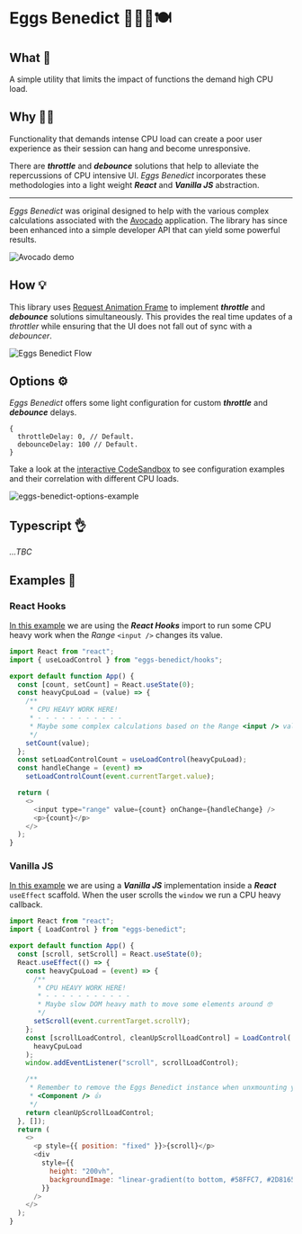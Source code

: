 # Eggs Benedict 🥚🥓🍞🍽

## What 👋

A simple utility that limits the impact of functions the demand high CPU load.

## Why 🤷‍♀️

Functionality that demands intense CPU load can create a poor user experience as their session can hang and become unresponsive.

There are _**throttle**_ and _**debounce**_ solutions that help to alleviate the repercussions of CPU intensive UI. _Eggs Benedict_ incorporates these methodologies into a light weight _**React**_ and _**Vanilla JS**_ abstraction.

---

_Eggs Benedict_ was original designed to help with the various complex calculations associated with the [Avocado](https://github.com/devonChurch/avocado) application. The library has since been enhanced into a simple developer API that can yield some powerful results.

![Avocado demo](https://user-images.githubusercontent.com/15273233/70855526-15556d00-1f31-11ea-839c-3c4a284a59ca.gif)

## How 💡

This library uses [Request Animation Frame](https://developer.mozilla.org/en-US/docs/Web/API/window/requestAnimationFrame) to implement _**throttle**_ and _**debounce**_ solutions simultaneously. This provides the real time updates of a _throttler_ while ensuring that the UI does not fall out of sync with a _debouncer_.

![Eggs Benedict Flow](https://user-images.githubusercontent.com/15273233/78968151-05a10a80-7b58-11ea-997d-83581fe360ec.png)

## Options ⚙️

_Eggs Benedict_ offers some light configuration for custom _**throttle**_ and _**debounce**_ delays.

```
{
  throttleDelay: 0, // Default.
  debounceDelay: 100 // Default.
}
```

Take a look at the [interactive CodeSandbox](https://codesandbox.io/s/eager-torvalds-th3lz) to see configuration examples and their correlation with different CPU loads.

![eggs-benedict-options-example](https://user-images.githubusercontent.com/15273233/78968127-033eb080-7b58-11ea-9686-f6d9ed53b344.gif)

## Typescript 👌

_...TBC_

## Examples 📝

### React Hooks

[In this example](https://codesandbox.io/s/determined-khayyam-ku303) we are using the _**React Hooks**_ import to run some CPU heavy work when the _Range_ `<input />` changes its value.

```javascript
import React from "react";
import { useLoadControl } from "eggs-benedict/hooks";

export default function App() {
  const [count, setCount] = React.useState(0);
  const heavyCpuLoad = (value) => {
    /**
     * CPU HEAVY WORK HERE!
     * - - - - - - - - - - -
     * Maybe some complex calculations based on the Range <input /> value 🤓
     */
    setCount(value);
  };
  const setLoadControlCount = useLoadControl(heavyCpuLoad);
  const handleChange = (event) =>
    setLoadControlCount(event.currentTarget.value);

  return (
    <>
      <input type="range" value={count} onChange={handleChange} />
      <p>{count}</p>
    </>
  );
}
```

### Vanilla JS

[In this example](https://codesandbox.io/s/hidden-fast-bsvpe) we are using a _**Vanilla JS**_ implementation inside a _**React**_ `useEffect` scaffold. When the user scrolls the `window` we run a CPU heavy callback.

```javascript
import React from "react";
import { LoadControl } from "eggs-benedict";

export default function App() {
  const [scroll, setScroll] = React.useState(0);
  React.useEffect(() => {
    const heavyCpuLoad = (event) => {
      /**
       * CPU HEAVY WORK HERE!
       * - - - - - - - - - - -
       * Maybe slow DOM heavy math to move some elements around 🤓
       */
      setScroll(event.currentTarget.scrollY);
    };
    const [scrollLoadControl, cleanUpScrollLoadControl] = LoadControl(
      heavyCpuLoad
    );
    window.addEventListener("scroll", scrollLoadControl);

    /**
     * Remember to remove the Eggs Benedict instance when unxmounting your
     * <Component /> 👍
     */
    return cleanUpScrollLoadControl;
  }, []);
  return (
    <>
      <p style={{ position: "fixed" }}>{scroll}</p>
      <div
        style={{
          height: "200vh",
          backgroundImage: "linear-gradient(to bottom, #58FFC7, #2D8165)",
        }}
      />
    </>
  );
}
```
